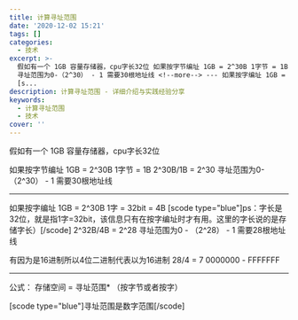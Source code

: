 ```yaml
---
title: 计算寻址范围
date: '2020-12-02 15:21'
tags: []
categories:
  - 技术
excerpt: >-
  假如有一个 1GB 容量存储器，cpu字长32位 如果按字节编址 1GB = 2^30B 1字节 = 1B 2^30B/1B = 2^30
  寻址范围为0-（2^30） - 1 需要30根地址线 <!--more--> --- 如果按字编址 1GB = 2^30B 1字 = 32bit = 4B
  [s...
description: 计算寻址范围 - 详细介绍与实践经验分享
keywords:
  - 计算寻址范围
  - 技术
cover: ''
---
```


假如有一个 1GB 容量存储器，cpu字长32位

如果按字节编址
1GB = 2^30B
1字节 = 1B
2^30B/1B = 2^30
寻址范围为0-（2^30） - 1 需要30根地址线

<!--more-->

---

如果按字编址
1GB = 2^30B
1字 = 32bit = 4B
[scode type="blue"]ps：字长是32位，就是指1字=32bit，该信息只有在按字编址时才有用。这里的字长说的是存储字长）[/scode]
2^32B/4B = 2^28
寻址范围为0 - （2^28） - 1 需要28根地址线

有因为是16进制所以4位二进制代表以为16进制
28/4 = 7
0000000 - FFFFFFF

---

公式： 存储空间 = 寻址范围* （按字节或者按字）

[scode type="blue"]寻址范围是数字范围[/scode]
